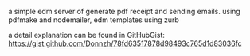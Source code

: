 a simple edm server of generate pdf receipt and sending emails. using pdfmake and nodemailer, edm templates using zurb

a detail explanation can be found in GitHubGist:
https://gist.github.com/Donnzh/78fd63517878d98493c765d1d83036fc
